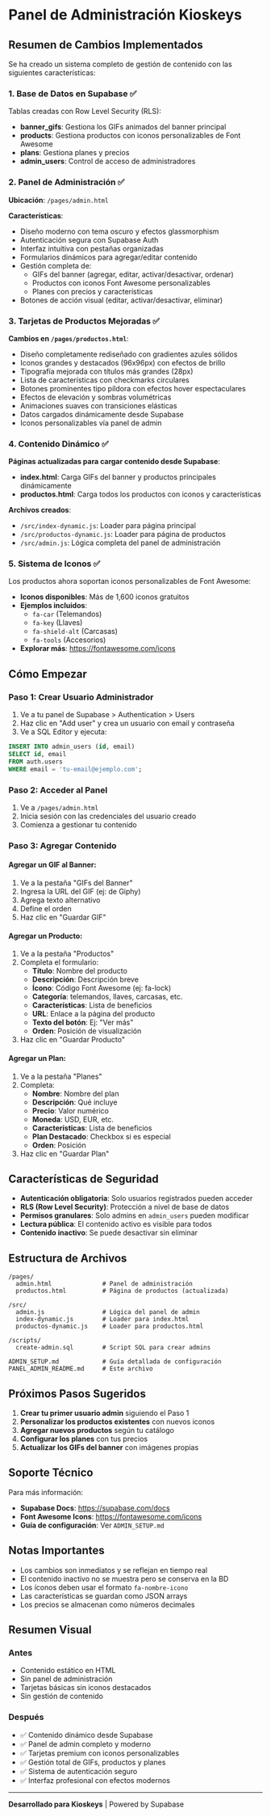 # Panel de Administración Kioskeys

## Resumen de Cambios Implementados

Se ha creado un sistema completo de gestión de contenido con las siguientes características:

### 1. Base de Datos en Supabase ✅

Tablas creadas con Row Level Security (RLS):

- **banner_gifs**: Gestiona los GIFs animados del banner principal
- **products**: Gestiona productos con iconos personalizables de Font Awesome
- **plans**: Gestiona planes y precios
- **admin_users**: Control de acceso de administradores

### 2. Panel de Administración ✅

**Ubicación**: `/pages/admin.html`

**Características**:
- Diseño moderno con tema oscuro y efectos glassmorphism
- Autenticación segura con Supabase Auth
- Interfaz intuitiva con pestañas organizadas
- Formularios dinámicos para agregar/editar contenido
- Gestión completa de:
  - GIFs del banner (agregar, editar, activar/desactivar, ordenar)
  - Productos con iconos Font Awesome personalizables
  - Planes con precios y características
- Botones de acción visual (editar, activar/desactivar, eliminar)

### 3. Tarjetas de Productos Mejoradas ✅

**Cambios en `/pages/productos.html`**:

- Diseño completamente rediseñado con gradientes azules sólidos
- Iconos grandes y destacados (96x96px) con efectos de brillo
- Tipografía mejorada con títulos más grandes (28px)
- Lista de características con checkmarks circulares
- Botones prominentes tipo píldora con efectos hover espectaculares
- Efectos de elevación y sombras volumétricas
- Animaciones suaves con transiciones elásticas
- Datos cargados dinámicamente desde Supabase
- Iconos personalizables vía panel de admin

### 4. Contenido Dinámico ✅

**Páginas actualizadas para cargar contenido desde Supabase**:

- **index.html**: Carga GIFs del banner y productos principales dinámicamente
- **productos.html**: Carga todos los productos con iconos y características

**Archivos creados**:
- `/src/index-dynamic.js`: Loader para página principal
- `/src/productos-dynamic.js`: Loader para página de productos
- `/src/admin.js`: Lógica completa del panel de administración

### 5. Sistema de Iconos ✅

Los productos ahora soportan iconos personalizables de Font Awesome:

- **Iconos disponibles**: Más de 1,600 iconos gratuitos
- **Ejemplos incluidos**:
  - `fa-car` (Telemandos)
  - `fa-key` (Llaves)
  - `fa-shield-alt` (Carcasas)
  - `fa-tools` (Accesorios)
- **Explorar más**: https://fontawesome.com/icons

## Cómo Empezar

### Paso 1: Crear Usuario Administrador

1. Ve a tu panel de Supabase > Authentication > Users
2. Haz clic en "Add user" y crea un usuario con email y contraseña
3. Ve a SQL Editor y ejecuta:

```sql
INSERT INTO admin_users (id, email)
SELECT id, email
FROM auth.users
WHERE email = 'tu-email@ejemplo.com';
```

### Paso 2: Acceder al Panel

1. Ve a `/pages/admin.html`
2. Inicia sesión con las credenciales del usuario creado
3. Comienza a gestionar tu contenido

### Paso 3: Agregar Contenido

#### Agregar un GIF al Banner:
1. Ve a la pestaña "GIFs del Banner"
2. Ingresa la URL del GIF (ej: de Giphy)
3. Agrega texto alternativo
4. Define el orden
5. Haz clic en "Guardar GIF"

#### Agregar un Producto:
1. Ve a la pestaña "Productos"
2. Completa el formulario:
   - **Título**: Nombre del producto
   - **Descripción**: Descripción breve
   - **Ícono**: Código Font Awesome (ej: fa-lock)
   - **Categoría**: telemandos, llaves, carcasas, etc.
   - **Características**: Lista de beneficios
   - **URL**: Enlace a la página del producto
   - **Texto del botón**: Ej: "Ver más"
   - **Orden**: Posición de visualización
3. Haz clic en "Guardar Producto"

#### Agregar un Plan:
1. Ve a la pestaña "Planes"
2. Completa:
   - **Nombre**: Nombre del plan
   - **Descripción**: Qué incluye
   - **Precio**: Valor numérico
   - **Moneda**: USD, EUR, etc.
   - **Características**: Lista de beneficios
   - **Plan Destacado**: Checkbox si es especial
   - **Orden**: Posición
3. Haz clic en "Guardar Plan"

## Características de Seguridad

- **Autenticación obligatoria**: Solo usuarios registrados pueden acceder
- **RLS (Row Level Security)**: Protección a nivel de base de datos
- **Permisos granulares**: Solo admins en `admin_users` pueden modificar
- **Lectura pública**: El contenido activo es visible para todos
- **Contenido inactivo**: Se puede desactivar sin eliminar

## Estructura de Archivos

```
/pages/
  admin.html              # Panel de administración
  productos.html          # Página de productos (actualizada)

/src/
  admin.js                # Lógica del panel de admin
  index-dynamic.js        # Loader para index.html
  productos-dynamic.js    # Loader para productos.html

/scripts/
  create-admin.sql        # Script SQL para crear admins

ADMIN_SETUP.md            # Guía detallada de configuración
PANEL_ADMIN_README.md     # Este archivo
```

## Próximos Pasos Sugeridos

1. **Crear tu primer usuario admin** siguiendo el Paso 1
2. **Personalizar los productos existentes** con nuevos iconos
3. **Agregar nuevos productos** según tu catálogo
4. **Configurar los planes** con tus precios
5. **Actualizar los GIFs del banner** con imágenes propias

## Soporte Técnico

Para más información:
- **Supabase Docs**: https://supabase.com/docs
- **Font Awesome Icons**: https://fontawesome.com/icons
- **Guía de configuración**: Ver `ADMIN_SETUP.md`

## Notas Importantes

- Los cambios son inmediatos y se reflejan en tiempo real
- El contenido inactivo no se muestra pero se conserva en la BD
- Los íconos deben usar el formato `fa-nombre-icono`
- Las características se guardan como JSON arrays
- Los precios se almacenan como números decimales

## Resumen Visual

### Antes
- Contenido estático en HTML
- Sin panel de administración
- Tarjetas básicas sin iconos destacados
- Sin gestión de contenido

### Después
- ✅ Contenido dinámico desde Supabase
- ✅ Panel de admin completo y moderno
- ✅ Tarjetas premium con iconos personalizables
- ✅ Gestión total de GIFs, productos y planes
- ✅ Sistema de autenticación seguro
- ✅ Interfaz profesional con efectos modernos

---

**Desarrollado para Kioskeys** | Powered by Supabase
